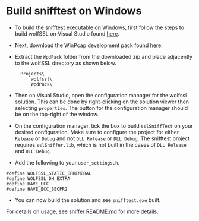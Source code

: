 # Build snifftest on Windows

- To build the snifftest executable on Windows, first follow the steps to build wolfSSL on Visual Studio found [here](https://www.wolfssl.com/documentation/manuals/wolfssl/chapter02.html#building-on-windows).

- Next, download the WinPcap development pack found [here](https://www.winpcap.org/devel.htm).

- Extract the `WpdPack` folder from the downloaded zip and place adjacently to the wolfSSL directory as shown below.

        Projects\
            wolfssl\
            WpdPack\

- Then on Visual Studio, open the configuration manager for the wolfssl solution. This can be done by right-clicking on the solution viewer then selecting `properties`. The button for the configuration manager should be on the top-right of the window.

- On the configuration manager, tick the box to build `sslSniffTest` on your desired configuration. Make sure to configure the project for either `Release` or `Debug` and not `DLL Release` or `DLL Debug`. The snifftest project requires `sslSniffer.lib`, which is not built in the cases of `DLL Release` and `DLL Debug`.

- Add the following to your `user_settings.h`.

```
#define WOLFSSL_STATIC_EPHEMERAL
#define WOLFSSL_DH_EXTRA
#define HAVE_ECC
#define HAVE_ECC_SECPR2
```

- You can now build the solution and see `snifftest.exe` built.



For details on usage, see [sniffer README.md](../README.md#command-line-options) for more details. 
